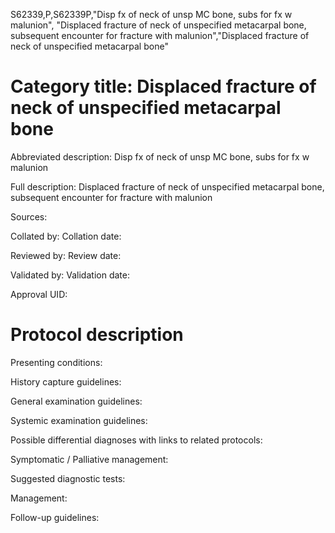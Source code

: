 S62339,P,S62339P,"Disp fx of neck of unsp MC bone, subs for fx w malunion", "Displaced fracture of neck of unspecified metacarpal bone, subsequent encounter for fracture with malunion","Displaced fracture of neck of unspecified metacarpal bone"
# Category title: Displaced fracture of neck of unspecified metacarpal bone

Abbreviated description: Disp fx of neck of unsp MC bone, subs for fx w malunion

Full description: Displaced fracture of neck of unspecified metacarpal bone, subsequent encounter for fracture with malunion

Sources:

Collated by:
Collation date:

Reviewed by:
Review date:

Validated by:
Validation date:

Approval UID:

# Protocol description

Presenting conditions:

History capture guidelines:

General examination guidelines:

Systemic examination guidelines:

Possible differential diagnoses with links to related protocols:

Symptomatic / Palliative management:

Suggested diagnostic tests:

Management:

Follow-up guidelines:

